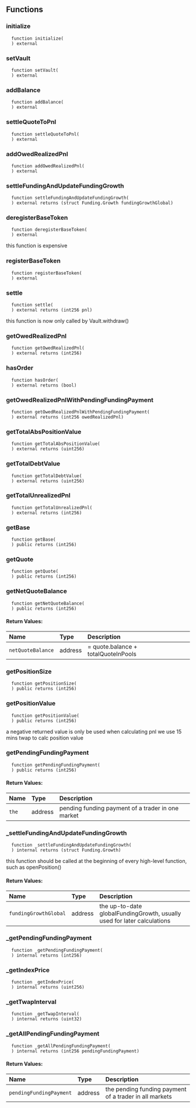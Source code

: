 


## Functions
### initialize
```solidity
  function initialize(
  ) external
```




### setVault
```solidity
  function setVault(
  ) external
```




### addBalance
```solidity
  function addBalance(
  ) external
```




### settleQuoteToPnl
```solidity
  function settleQuoteToPnl(
  ) external
```




### addOwedRealizedPnl
```solidity
  function addOwedRealizedPnl(
  ) external
```




### settleFundingAndUpdateFundingGrowth
```solidity
  function settleFundingAndUpdateFundingGrowth(
  ) external returns (struct Funding.Growth fundingGrowthGlobal)
```




### deregisterBaseToken
```solidity
  function deregisterBaseToken(
  ) external
```

this function is expensive


### registerBaseToken
```solidity
  function registerBaseToken(
  ) external
```




### settle
```solidity
  function settle(
  ) external returns (int256 pnl)
```

this function is now only called by Vault.withdraw()


### getOwedRealizedPnl
```solidity
  function getOwedRealizedPnl(
  ) external returns (int256)
```




### hasOrder
```solidity
  function hasOrder(
  ) external returns (bool)
```




### getOwedRealizedPnlWithPendingFundingPayment
```solidity
  function getOwedRealizedPnlWithPendingFundingPayment(
  ) external returns (int256 owedRealizedPnl)
```




### getTotalAbsPositionValue
```solidity
  function getTotalAbsPositionValue(
  ) external returns (uint256)
```




### getTotalDebtValue
```solidity
  function getTotalDebtValue(
  ) external returns (uint256)
```




### getTotalUnrealizedPnl
```solidity
  function getTotalUnrealizedPnl(
  ) external returns (int256)
```




### getBase
```solidity
  function getBase(
  ) public returns (int256)
```




### getQuote
```solidity
  function getQuote(
  ) public returns (int256)
```




### getNetQuoteBalance
```solidity
  function getNetQuoteBalance(
  ) public returns (int256)
```



#### Return Values:
| Name                           | Type          | Description                                                                  |
| :----------------------------- | :------------ | :--------------------------------------------------------------------------- |
|`netQuoteBalance`| address | = quote.balance + totalQuoteInPools
### getPositionSize
```solidity
  function getPositionSize(
  ) public returns (int256)
```




### getPositionValue
```solidity
  function getPositionValue(
  ) public returns (int256)
```

a negative returned value is only be used when calculating pnl
we use 15 mins twap to calc position value


### getPendingFundingPayment
```solidity
  function getPendingFundingPayment(
  ) public returns (int256)
```



#### Return Values:
| Name                           | Type          | Description                                                                  |
| :----------------------------- | :------------ | :--------------------------------------------------------------------------- |
|`the`| address | pending funding payment of a trader in one market
### _settleFundingAndUpdateFundingGrowth
```solidity
  function _settleFundingAndUpdateFundingGrowth(
  ) internal returns (struct Funding.Growth)
```

this function should be called at the beginning of every high-level function, such as openPosition()


#### Return Values:
| Name                           | Type          | Description                                                                  |
| :----------------------------- | :------------ | :--------------------------------------------------------------------------- |
|`fundingGrowthGlobal`| address | the up-to-date globalFundingGrowth, usually used for later calculations
### _getPendingFundingPayment
```solidity
  function _getPendingFundingPayment(
  ) internal returns (int256)
```




### _getIndexPrice
```solidity
  function _getIndexPrice(
  ) internal returns (uint256)
```




### _getTwapInterval
```solidity
  function _getTwapInterval(
  ) internal returns (uint32)
```




### _getAllPendingFundingPayment
```solidity
  function _getAllPendingFundingPayment(
  ) internal returns (int256 pendingFundingPayment)
```



#### Return Values:
| Name                           | Type          | Description                                                                  |
| :----------------------------- | :------------ | :--------------------------------------------------------------------------- |
|`pendingFundingPayment`| address | the pending funding payment of a trader in all markets
